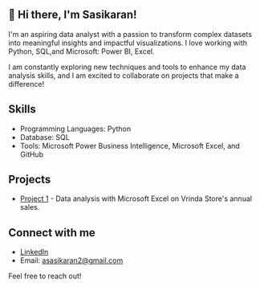## 👋 Hi there, I'm Sasikaran!

I'm an aspiring data analyst with a passion to transform complex datasets into meaningful insights and impactful visualizations. I love working with Python, SQL,and Microsoft: Power BI, Excel.

I am constantly exploring new techniques and tools to enhance my data analysis skills, and I am excited to collaborate on projects that make a difference!

## Skills
- Programming Languages: Python
- Database: SQL
- Tools: Microsoft Power Business Intelligence, Microsoft Excel, and GitHub

## Projects
- [Project 1]([link-to-your-project](https://www.linkedin.com/posts/sasikaran12_dataanalysis-excel-salesreporting-activity-7245126749062103041-PblY?utm_source=share&utm_medium=member_desktop)) - Data analysis with Microsoft Excel on Vrinda Store's annual sales.

## Connect with me
- [LinkedIn](https://www.linkedin.com/in/sasikaran12?lipi=urn%3Ali%3Apage%3Ad_flagship3_profile_view_base_contact_details%3B7WsIeZyFQCWiLAtYoA%2FAlw%3D%3D)
- Email: asasikaran2@gmail.com

Feel free to reach out!

